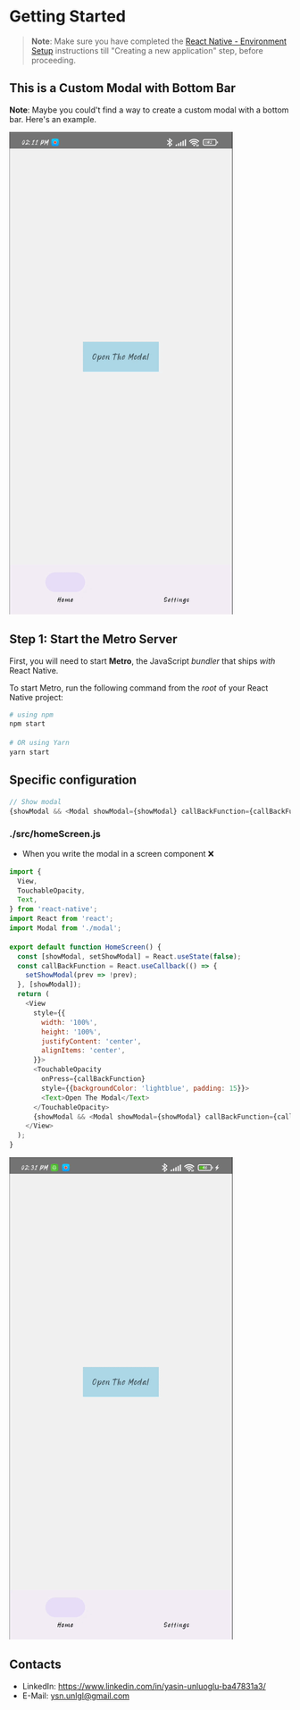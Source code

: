 
# Getting Started

>**Note**: Make sure you have completed the [React Native - Environment Setup](https://reactnative.dev/docs/environment-setup) instructions till "Creating a new application" step, before proceeding.


## This is a Custom Modal with Bottom Bar
**Note**: Maybe you could't find a way to create a custom modal with a bottom bar. Here's an example.

![Last](readme/gif_20230828_141447.gif)

## Step 1: Start the Metro Server

First, you will need to start **Metro**, the JavaScript _bundler_ that ships _with_ React Native.

To start Metro, run the following command from the _root_ of your React Native project:

```bash
# using npm
npm start

# OR using Yarn
yarn start
```
## Specific configuration

```javascript
// Show modal
{showModal && <Modal showModal={showModal} callBackFunction={callBackFunction} />}

```

### ./src/homeScreen.js
- When you write the modal in a screen component &#10060;
```javascript
import {
  View,
  TouchableOpacity,
  Text,
} from 'react-native';
import React from 'react';
import Modal from './modal';

export default function HomeScreen() {
  const [showModal, setShowModal] = React.useState(false);
  const callBackFunction = React.useCallback(() => {
    setShowModal(prev => !prev);
  }, [showModal]);
  return (
    <View
      style={{
        width: '100%',
        height: '100%',
        justifyContent: 'center',
        alignItems: 'center',
      }}>
      <TouchableOpacity
        onPress={callBackFunction}
        style={{backgroundColor: 'lightblue', padding: 15}}>
        <Text>Open The Modal</Text>
      </TouchableOpacity>
      {showModal && <Modal showModal={showModal} callBackFunction={callBackFunction} />}
    </View>
  );
}

```
![Modal in a Screen Component](readme/gif_20230828_150809.gif)

## Contacts
- LinkedIn: https://www.linkedin.com/in/yasin-unluoglu-ba47831a3/
- E-Mail: ysn.unlgl@gmail.com